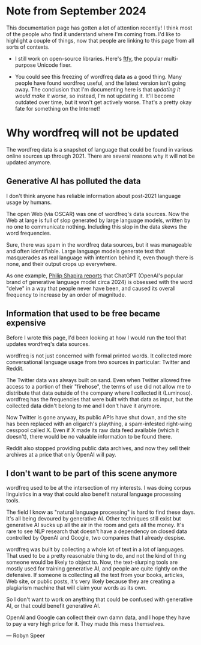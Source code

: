 # Note from September 2024

This documentation page has gotten a lot of attention recently! I
think most of the people who find it understand where I'm coming from. I'd
like to highlight a couple of things, now that people are linking to this
page from all sorts of contexts.

- I still work on open-source libraries. Here's [ftfy](https://github.com/rspeer/python-ftfy),
  the popular multi-purpose Unicode fixer.

- You could see this freezing of wordfreq data as a good thing. Many people
  have found wordfreq useful, and the latest version isn't going away. The
  conclusion that I'm documenting here is that _updating it would make it
  worse_, so instead, I'm not updating it. It'll become outdated over time,
  but it won't get actively worse. That's a pretty okay fate for something
  on the Internet!

# Why wordfreq will not be updated

The wordfreq data is a snapshot of language that could be found in various
online sources up through 2021. There are several reasons why it will not be
updated anymore.

## Generative AI has polluted the data

I don't think anyone has reliable information about post-2021 language usage by
humans.

The open Web (via OSCAR) was one of wordfreq's data sources. Now the Web at
large is full of slop generated by large language models, written by no one to
communicate nothing. Including this slop in the data skews the word
frequencies.

Sure, there was spam in the wordfreq data sources, but it was manageable and
often identifiable. Large language models generate text that masquerades as
real language with intention behind it, even though there is none, and their
output crops up everywhere.

As one example, [Philip Shapira
reports](https://pshapira.net/2024/03/31/delving-into-delve/) that ChatGPT
(OpenAI's popular brand of generative language model circa 2024) is obsessed
with the word "delve" in a way that people never have been, and caused its
overall frequency to increase by an order of magnitude.


## Information that used to be free became expensive

Before I wrote this page, I'd been looking at how I would run the tool that
updates wordfreq's data sources.

wordfreq is not just concerned with formal printed words. It collected more
conversational language usage from two sources in particular: Twitter and
Reddit.

The Twitter data was always built on sand. Even when Twitter allowed free
access to a portion of their "firehose", the terms of use did not allow me to
distribute that data outside of the company where I collected it (Luminoso).
wordfreq has the frequencies that were built with that data as input, but the
collected data didn't belong to me and I don't have it anymore.

Now Twitter is gone anyway, its public APIs have shut down, and the site has
been replaced with an oligarch's plaything, a spam-infested right-wing cesspool
called X. Even if X made its raw data feed available (which it doesn't), there
would be no valuable information to be found there.

Reddit also stopped providing public data archives, and now they sell their
archives at a price that only OpenAI will pay.


## I don't want to be part of this scene anymore

wordfreq used to be at the intersection of my interests. I was doing corpus
linguistics in a way that could also benefit natural language processing tools.

The field I know as "natural language processing" is hard to find these days.
It's all being devoured by generative AI. Other techniques still exist but
generative AI sucks up all the air in the room and gets all the money. It's
rare to see NLP research that doesn't have a dependency on closed data
controlled by OpenAI and Google, two companies that I already despise.

wordfreq was built by collecting a whole lot of text in a lot of languages.
That used to be a pretty reasonable thing to do, and not the kind of thing
someone would be likely to object to. Now, the text-slurping tools are mostly
used for training generative AI, and people are quite rightly on the defensive.
If someone is collecting all the text from your books, articles, Web site, or
public posts, it's very likely because they are creating a plagiarism machine
that will claim your words as its own.

So I don't want to work on anything that could be confused with generative AI,
or that could benefit generative AI.

OpenAI and Google can collect their own damn data, and I hope they have to pay a
very high price for it. They made this mess themselves.

— Robyn Speer
